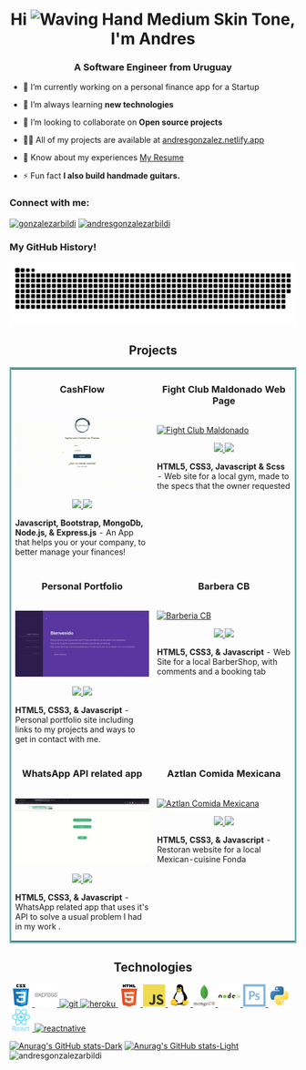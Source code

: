 <h1 align="center">Hi <img src="https://raw.githubusercontent.com/Tarikul-Islam-Anik/Animated-Fluent-Emojis/master/Emojis/Hand%20gestures/Waving%20Hand%20Medium%20Skin%20Tone.png" alt="Waving Hand Medium Skin Tone" width="45" height="45" />, I'm Andres</h1>
<h3 align="center">A Software Engineer from Uruguay</h3>

- 🔭 I’m currently working on a personal finance app for a Startup 

- 🌱 I’m always learning **new technologies**

- 👯 I’m looking to collaborate on **Open source projects**

- 👨‍💻 All of my projects are available at [andresgonzalez.netlify.app](https://andresgonzalez.netlify.app/)

- 📄 Know about my experiences [My Resume](https://drive.google.com/file/d/1ojDc7HLb9Jr7qBNQWoQ9xoIAE1jH8n1c/view?usp=sharing)

- ⚡ Fun fact **I also build handmade guitars.**

<h3 align="left">Connect with me:</h3>
<p align="left">
<a href="https://twitter.com/gonzalezarbildi" target="blank"><img align="center" src="https://raw.githubusercontent.com/rahuldkjain/github-profile-readme-generator/master/src/images/icons/Social/twitter.svg" alt="gonzalezarbildi" height="30" width="40" /></a>
<a href="https://linkedin.com/in/andresgonzalezarbildi" target="blank"><img align="center" src="https://raw.githubusercontent.com/rahuldkjain/github-profile-readme-generator/master/src/images/icons/Social/linked-in-alt.svg" alt="andresgonzalezarbildi" height="30" width="40" /></a>
</p>

<h3 align="left">My GitHub History!</h3>

![snake gif](https://github.com/andresgonzalezarbildi/andresgonzalezarbildi/blob/output/github-contribution-grid-snake.svg)

<h2 align="center">Projects</h2>
<table bordercolor="#66b2b2">
  
  <tr>
    <td width="50%" valign="top">
      <h3 align="center">CashFlow</h3>
        <br />
        <a target="_blank" href="">
            <img src="https://raw.githubusercontent.com/andresgonzalezarbildi/CashFlowApp/main/CashFlow%20.gif" width="100%" alt="CashFlow App"/>
        </a>
        <br />
        <p align="center">
          
  <a href="https://github.com/andresgonzalezarbildi/CashFlowApp" target="_blank">
    <img src="https://img.shields.io/static/v1?label=|&message=REPO&color=23555f&style=plastic&logo=github&logo-color=white"/>
  </a>  
  <a href="" target="_blank">
    <img src="https://img.shields.io/static/v1?label=|&message=WEBSITE&color=cdf998&style=plastic&logo=wordpress&logo-color=white"/>
  </a>
      </p>
        <p><strong>Javascript, Bootstrap, MongoDb, Node.js, & Express.js</strong> - An App that helps you or your company, to better manage your finances!</p>
    </td>
    <td width="50%" valign="top">
      <h3 align="center">Fight Club Maldonado Web Page</h3>
        <br />
      <a target="_blank" href="https://pruebafight.netlify.app/">
            <img src="https://raw.githubusercontent.com/andresgonzalezarbildi/PruebaFight/master/Fight%20Club.gif" width="100%"  alt="Fight Club Maldonado"/>
        </a>
        <br />
        <p align="center">
          
  <a href="https://github.com/andresgonzalezarbildi/PruebaFight" target="_blank">
    <img src="https://img.shields.io/static/v1?label=|&message=REPO&color=23555f&style=plastic&logo=github&logo-color=white"/>
  </a>
  <a href="https://pruebafight.netlify.app/" target="_blank">
    <img src="https://img.shields.io/static/v1?label=|&message=WEBSITE&color=cdf998&style=plastic&logo=wordpress&logo-color=white"/>
  </a>
      </p>
        <p><strong>HTML5, CSS3, Javascript & Scss</strong> - Web site for a local gym, made to the specs that the owner requested 
        </p>
    </td>
  </tr>
  
  <tr>
    <td width="50%" valign="top">
      <h3 align="center">Personal Portfolio</h3>
        <br />
        <a target="_blank" href="https://andresgonzalez.netlify.app">
          <img src="https://raw.githubusercontent.com/andresgonzalezarbildi/andresgonzalezarbildi.github.io/main/website.gif" width="100%" alt="Personal Portfolio"/>
        </a>
        <br />
        <p align="center">
          
  <a href="https://github.com/andresgonzalezarbildi/andresgonzalezarbildi.github.io" target="_blank">
    <img src="https://img.shields.io/static/v1?label=|&message=REPO&color=23555f&style=plastic&logo=github&logo-color=white"/>
  </a>
  <a href="https://andresgonzalez.netlify.app" target="_blank">
    <img src="https://img.shields.io/static/v1?label=|&message=WEBSITE&color=cdf998&style=plastic&logo=wordpress&logo-color=white"/>
  </a>
      </p>
        <p><strong>HTML5, CSS3, & Javascript</strong> - Personal portfolio site including links to my projects and ways to get in contact with me.</p>
    </td>
    <td width="50%" valign="top">
      <h3 align="center">Barbera CB</h3>
      <br />
        <a target="_blank" href="https://barberiacb.netlify.app/">
          <img src="https://raw.githubusercontent.com/andresgonzalezarbildi/barberiaCB/main/Websitet%20Gif.gif" width="100%" alt="Barberia CB"/>
        </a>
      <br />
        <p align="center">
  <a href="https://github.com/andresgonzalezarbildi/barberiaCB" target="_blank">
    <img src="https://img.shields.io/static/v1?label=|&message=REPO&color=23555f&style=plastic&logo=github&logo-color=white"/>
  </a>
  <a href="https://barberiacb.netlify.app/" target="_blank">
    <img src="https://img.shields.io/static/v1?label=|&message=WEBSITE&color=cdf998&style=plastic&logo=wordpress&logo-color=white"/>
  </a>
      </p>
        <p><strong>HTML5, CSS3, & Javascript</strong> - Web Site for a local BarberShop, with comments and a booking tab</p>
    </td>
     </tr>
  
  <tr>
    <td width="50%" valign="top">
      <h3 align="center">WhatsApp API related app</h3>
        <br />
        <a target="_blank" href="https://andresgonzalez.netlify.app/wpp">
          <img src="https://raw.githubusercontent.com/andresgonzalezarbildi/noagendarse.com/main/Demo.gif" width="100%" alt="WhatsApp API related app"/>
        </a>
        <br />
        <p align="center">
          
  <a href="https://github.com/andresgonzalezarbildi/noagendarse.com" target="_blank">
    <img src="https://img.shields.io/static/v1?label=|&message=REPO&color=23555f&style=plastic&logo=github&logo-color=white"/>
  </a>
  <a href="https://andresgonzalez.netlify.app/wpp" target="_blank">
    <img src="https://img.shields.io/static/v1?label=|&message=WEBSITE&color=cdf998&style=plastic&logo=wordpress&logo-color=white"/>
  </a>
      </p>
        <p><strong>HTML5, CSS3, & Javascript</strong> - WhatsApp related app that uses it's API to solve a usual problem I had in my work .</p>
    </td>
    <td width="50%" valign="top">
      <h3 align="center">Aztlan Comida Mexicana</h3>
        <br />
        <a target="_blank" href="https://aztlancomidamexicana.netlify.app/">
          <img src="https://raw.githubusercontent.com/andresgonzalezarbildi/aztlan/main/Website%20Demo%20Gif.gif" width="100%" alt="Aztlan Comida Mexicana"/>
        </a>
        <br />
        <p align="center">
          
  <a href="https://github.com/andresgonzalezarbildi/aztlan" target="_blank">
    <img src="https://img.shields.io/static/v1?label=|&message=REPO&color=23555f&style=plastic&logo=github&logo-color=white"/>
  </a>
  <a href="https://aztlancomidamexicana.netlify.app/" target="_blank">
    <img src="https://img.shields.io/static/v1?label=|&message=WEBSITE&color=cdf998&style=plastic&logo=wordpress&logo-color=white"/>
  </a>
      </p>
        <p><strong>HTML5, CSS3, & Javascript</strong> - Restoran website for a local Mexican-cuisine Fonda</p>
    </td>
  </tr>
</table>

<h2 align="center">Technologies</h2>


<p align="left"> <a href="https://www.w3schools.com/css/" target="_blank" rel="noreferrer"> <img src="https://raw.githubusercontent.com/devicons/devicon/master/icons/css3/css3-original-wordmark.svg" alt="css3" width="40" height="40"/> </a> <a href="https://expressjs.com" target="_blank" rel="noreferrer"> <img src="https://raw.githubusercontent.com/devicons/devicon/master/icons/express/express-original-wordmark.svg" alt="express" width="40" height="40"/> </a> <a href="https://git-scm.com/" target="_blank" rel="noreferrer"> <img src="https://www.vectorlogo.zone/logos/git-scm/git-scm-icon.svg" alt="git" width="40" height="40"/> </a> <a href="https://heroku.com" target="_blank" rel="noreferrer"> <img src="https://www.vectorlogo.zone/logos/heroku/heroku-icon.svg" alt="heroku" width="40" height="40"/> </a> <a href="https://www.w3.org/html/" target="_blank" rel="noreferrer"> <img src="https://raw.githubusercontent.com/devicons/devicon/master/icons/html5/html5-original-wordmark.svg" alt="html5" width="40" height="40"/> </a> <a href="https://developer.mozilla.org/en-US/docs/Web/JavaScript" target="_blank" rel="noreferrer"> <img src="https://raw.githubusercontent.com/devicons/devicon/master/icons/javascript/javascript-original.svg" alt="javascript" width="40" height="40"/> </a> <a href="https://www.linux.org/" target="_blank" rel="noreferrer"> <img src="https://raw.githubusercontent.com/devicons/devicon/master/icons/linux/linux-original.svg" alt="linux" width="40" height="40"/> </a> <a href="https://www.mongodb.com/" target="_blank" rel="noreferrer"> <img src="https://raw.githubusercontent.com/devicons/devicon/master/icons/mongodb/mongodb-original-wordmark.svg" alt="mongodb" width="40" height="40"/> </a> <a href="https://nodejs.org" target="_blank" rel="noreferrer"> <img src="https://raw.githubusercontent.com/devicons/devicon/master/icons/nodejs/nodejs-original-wordmark.svg" alt="nodejs" width="40" height="40"/> </a> <a href="https://www.photoshop.com/en" target="_blank" rel="noreferrer"> <img src="https://raw.githubusercontent.com/devicons/devicon/master/icons/photoshop/photoshop-line.svg" alt="photoshop" width="40" height="40"/> </a> <a href="https://www.python.org" target="_blank" rel="noreferrer"> <img src="https://raw.githubusercontent.com/devicons/devicon/master/icons/python/python-original.svg" alt="python" width="40" height="40"/> </a> <a href="https://reactjs.org/" target="_blank" rel="noreferrer"> <img src="https://raw.githubusercontent.com/devicons/devicon/master/icons/react/react-original-wordmark.svg" alt="react" width="40" height="40"/> </a> <a href="https://reactnative.dev/" target="_blank" rel="noreferrer"> <img src="https://reactnative.dev/img/header_logo.svg" alt="reactnative" width="40" height="40"/> </a> </p>

[![Anurag's GitHub stats-Dark](https://github-readme-stats.vercel.app/api?username=andresgonzalezarbildi&show_icons=true&theme=dark#gh-dark-mode-only)](https://github.com/andresgonzalezarbildi/github-readme-stats#gh-dark-mode-only)
[![Anurag's GitHub stats-Light](https://github-readme-stats.vercel.app/api?username=andresgonzalezarbildi&show_icons=true&theme=default#gh-light-mode-only)](https://github.com/andresgonzalezarbildi/github-readme-stats#gh-light-mode-only)
  <img align="left" src="https://github-readme-stats.vercel.app/api/top-langs?username=andresgonzalezarbildi&show_icons=true&locale=en&layout=compact" alt="andresgonzalezarbildi" />
 

